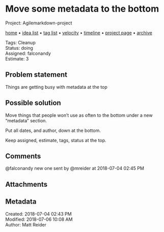 # Move some metadata to the bottom

Project: Agilemarkdown-project

[home](../index.md) • [idea list](../ideas.md) • [tag list](../tags.md) • [velocity](../velocity.md) • [timeline](../timeline.md) • [project page](../agilemarkdown-project.md) • [archive](archive.md)

Tags: Cleanup  
Status: doing  
Assigned: falconandy  
Estimate: 3  

## Problem statement

Things are getting busy with metadata at the top

## Possible solution

Move things that people won’t use as often to the bottom under a new “metadata” section.

Put all dates, and author, down at the bottom.

Keep assigned, estimate, tags, status at the top.

## Comments

@falconandy new one
sent by @mreider at 2018-07-04 02:45 PM

## Attachments


## Metadata

Created: 2018-07-04 02:43 PM  
Modified: 2018-07-06 10:08 AM  
Author: Matt Reider  
